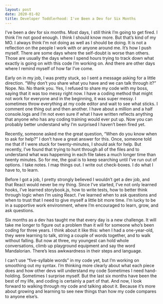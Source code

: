 ```yaml
---
layout: post
date: 2020-01-02
title: Developer Toddlerhood: I've Been a Dev for Six Months
---
```


I’ve been a dev for six months. Most days, I still think I’m going to get fired. I think I’m not good enough. I think I should know more. But that’s kind of my MO. I always think I’m not doing as well as I should be doing. It is not a reflection on the people I work with or anyone around me. It’s how I push myself. There are some days where the self-doubt is worse than others. Those are usually the days where I spend hours trying to track down what exactly is going on with this code I’m working on. And there are other days where I remind myself of how far I’ve come.

Early on in my job, I was pretty stuck, so I sent a message asking for a little direction. “Why don’t you share what you have and we can talk through it?” Nope. No. No thank you. Yes, I refused to share my code with my boss, saying that it was too messy right now. I have a coding method that might not work for everyone and in the beginning, it was super messy. I sometimes throw everything at my code editor and wait to see what sticks. I comment one thing out and then another. I have about a million and a half console.logs and I’m not even sure if what I have written reflects anything that anyone who has any coding training would ever put up. Now you can probably better understand why I’m surprised I haven’t been fired yet.

Recently, someone asked me the great question, “When do you know when to ask for help?” I don’t have a great answer for this. Once, someone told me that if I were stuck for twenty-minutes, I should ask for help. But recently, I’ve found that trying to hunt through all of the files and to understand what was happening in each file takes a much longer time than twenty minutes. So for me, the goal is to keep searching until I’ve run out of options. I take notes. I map things out. I write out check-boxes. I do what I have to, to learn.

Before I got a job, I pretty strongly believed I wouldn’t get a dev job, and that React would never be my thing. Since I’ve started, I’ve not only learned hooks, I’ve learned storybook.js, how to write tests, how to better think through logic when I’m using React. I’ve learned when to ask questions and when to trust that I need to give myself a little bit more time. I’m lucky to be in a supportive work environment, where I’m encouraged to learn, grow, and ask questions.

Six months as a dev has taught me that every day is a new challenge. It will take me longer to figure out a problem than it will for someone who’s been coding for three years. I think about it like this: when I had a one-year-old, they were learning to talk, string a couple of words together, and to walk without falling. But now at three, my youngest can hold whole conversations, climb up playground equipment and say the word Mandalorian. There’s less awkwardness in their steps and language.

I can’t use “five-syllable words” in my code yet, but I’m working on smoothing out my syntax. I’m thinking more clearly about what each piece does and how other devs will understand my code  Sometimes I need hand-holding. Sometimes I surprise myself. But the last six months have been the best of my life, and coding is certainly a part of that. And now, I look forward to walking through my code and talking about it. Because it’s more about growing and learning to see new things than how my code compares to anyone else’s.
